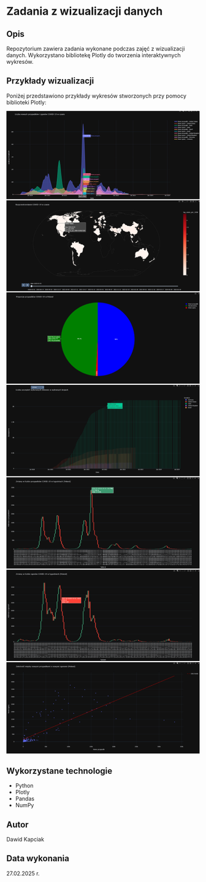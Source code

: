 # Zadania z wizualizacji danych

## Opis

Repozytorium zawiera zadania wykonane podczas zajęć z wizualizacji danych. Wykorzystano bibliotekę Plotly do tworzenia
interaktywnych wykresów.

## Przykłady wizualizacji

Poniżej przedstawiono przykłady wykresów stworzonych przy pomocy biblioteki Plotly:


![img.png](data/assets/img.png)
![img_1.png](data/assets/img_1.png)
![img_2.png](data/assets/img_2.png)
![img_3.png](data/assets/img_3.png)
![img_4.png](data/assets/img_4.png)
![img_5.png](data/assets/img_5.png)
![img_6.png](data/assets/img_6.png)

## Wykorzystane technologie

- Python
- Plotly
- Pandas
- NumPy

## Autor

Dawid Kapciak

## Data wykonania

27.02.2025 r.
